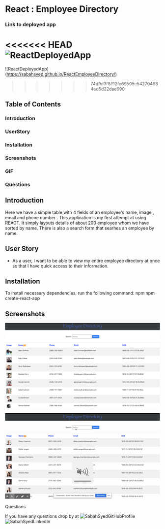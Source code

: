 # React : Employee Directory


### Link to deployed app 
<<<<<<< HEAD
![ReactDeployedApp](https://sabahsyed.github.io/ReactEmployeeDirectory/)
=======

![ReactDeployedApp] (https://sabahsyed.github.io/ReactEmployeeDirectory/)
>>>>>>> 74d9d3f8f92fc69505e542704984ed5d32dae690


## Table of Contents

### Introduction
### UserStory
### Installation

### Screenshots
### GIF
### Questions

## Introduction
  Here we have  a simple table with 4 fields of an employee's name, image , email and phone number . This application is my first attempt at using REACT. It simply layouts details of about 200 employee whom we have sorted by name. 
  There is also a search form that searhes an employee by name.

## User Story 

- As a user, I want to be able to view my entire employee directory at once so that I have quick access to their information.


## Installation
To install necessary dependencies, run the following command:
npm 
npm create-react-app

## Screenshots
![ReactEmplyoeeDirectory](https://github.com/sabahsyed/ReactEmployeeDirectory/blob/master/src/Screenshots%20/Screen%20Shot%202020-07-19%20at%209.53.15%20PM.png)

![ReactEmplyoeeDirectory](https://github.com/sabahsyed/ReactEmployeeDirectory/blob/master/src/Screenshots%20/reactEmployeeDirecGIF.gif)

Questions

If you have any questions drop by at ![SabahSyedGitHubProfile](https://github.com/sabahsyed)
![SabahSyedLinkedIn](https://www.linkedin.com/in/sabah-syed-89a07344/)
